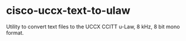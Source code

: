# cisco-uccx-text-to-ulaw
Utility to convert text files to the UCCX CCITT u-Law, 8 kHz, 8 bit mono format.
